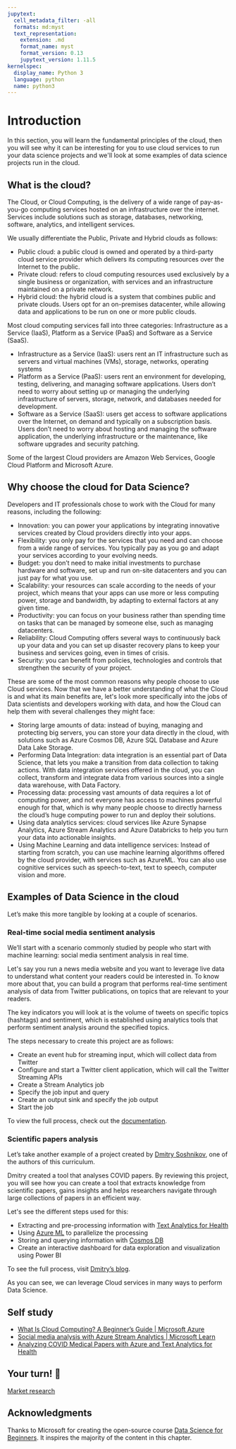 ```yaml
---
jupytext:
  cell_metadata_filter: -all
  formats: md:myst
  text_representation:
    extension: .md
    format_name: myst
    format_version: 0.13
    jupytext_version: 1.11.5
kernelspec:
  display_name: Python 3
  language: python
  name: python3
---
```


# Introduction

In this section, you will learn the fundamental principles of the cloud, then you will see why it can be interesting for you to use cloud services to run your data science projects and we'll look at some examples of data science projects run in the cloud.

## What is the cloud?

The Cloud, or Cloud Computing, is the delivery of a wide range of pay-as-you-go computing services hosted on an infrastructure over the internet. Services include solutions such as storage, databases, networking, software, analytics, and intelligent services.

We usually differentiate the Public, Private and Hybrid clouds as follows:

* Public cloud: a public cloud is owned and operated by a third-party cloud service provider which delivers its computing resources over the Internet to the public.
* Private cloud: refers to cloud computing resources used exclusively by a single business or organization, with services and an infrastructure maintained on a private network.
* Hybrid cloud: the hybrid cloud is a system that combines public and private clouds. Users opt for an on-premises datacenter, while allowing data and applications to be run on one or more public clouds.

Most cloud computing services fall into three categories: Infrastructure as a Service (IaaS), Platform as a Service (PaaS) and Software as a Service (SaaS).

* Infrastructure as a Service (IaaS): users rent an IT infrastructure such as servers and virtual machines (VMs), storage, networks, operating systems
* Platform as a Service (PaaS): users rent an environment for developing, testing, delivering, and managing software applications. Users don’t need to worry about setting up or managing the underlying infrastructure of servers, storage, network, and databases needed for development.
* Software as a Service (SaaS): users get access to software applications over the Internet, on demand and typically on a subscription basis. Users don’t need to worry about hosting and managing the software application, the underlying infrastructure or the maintenance, like software upgrades and security patching.

Some of the largest Cloud providers are Amazon Web Services, Google Cloud Platform and Microsoft Azure.

## Why choose the cloud for Data Science?

Developers and IT professionals chose to work with the Cloud for many reasons, including the following:

* Innovation: you can power your applications by integrating innovative services created by Cloud providers directly into your apps.
* Flexibility: you only pay for the services that you need and can choose from a wide range of services. You typically pay as you go and adapt your services according to your evolving needs.
* Budget: you don’t need to make initial investments to purchase hardware and software, set up and run on-site datacenters and you can just pay for what you use.
* Scalability: your resources can scale according to the needs of your project, which means that your apps can use more or less computing power, storage and bandwidth, by adapting to external factors at any given time.
* Productivity: you can focus on your business rather than spending time on tasks that can be managed by someone else, such as managing datacenters.
* Reliability: Cloud Computing offers several ways to continuously back up your data and you can set up disaster recovery plans to keep your business and services going, even in times of crisis.
* Security: you can benefit from policies, technologies and controls that strengthen the security of your project.

These are some of the most common reasons why people choose to use Cloud services. Now that we have a better understanding of what the Cloud is and what its main benefits are, let's look more specifically into the jobs of Data scientists and developers working with data, and how the Cloud can help them with several challenges they might face:

* Storing large amounts of data: instead of buying, managing and protecting big servers, you can store your data directly in the cloud, with solutions such as Azure Cosmos DB, Azure SQL Database and Azure Data Lake Storage.
* Performing Data Integration: data integration is an essential part of Data Science, that lets you make a transition from data collection to taking actions. With data integration services offered in the cloud, you can collect, transform and integrate data from various sources into a single data warehouse, with Data Factory.
* Processing data: processing vast amounts of data requires a lot of computing power, and not everyone has access to machines powerful enough for that, which is why many people choose to directly harness the cloud’s huge computing power to run and deploy their solutions.
* Using data analytics services: cloud services like Azure Synapse Analytics, Azure Stream Analytics and Azure Databricks to help you turn your data into actionable insights.
* Using Machine Learning and data intelligence services: Instead of starting from scratch, you can use machine learning algorithms offered by the cloud provider, with services such as AzureML. You can also use cognitive services such as speech-to-text, text to speech, computer vision and more.

## Examples of Data Science in the cloud

Let’s make this more tangible by looking at a couple of scenarios.

### Real-time social media sentiment analysis

We’ll start with a scenario commonly studied by people who start with machine learning: social media sentiment analysis in real time.

Let's say you run a news media website and you want to leverage live data to understand what content your readers could be interested in. To know more about that, you can build a program that performs real-time sentiment analysis of data from Twitter publications, on topics that are relevant to your readers.

The key indicators you will look at is the volume of tweets on specific topics (hashtags) and sentiment, which is established using analytics tools that perform sentiment analysis around the specified topics.

The steps necessary to create this project are as follows:

* Create an event hub for streaming input, which will collect data from Twitter
* Configure and start a Twitter client application, which will call the Twitter Streaming APIs
* Create a Stream Analytics job
* Specify the job input and query
* Create an output sink and specify the job output
* Start the job

To view the full process, check out the [documentation](https://docs.microsoft.com/azure/stream-analytics/stream-analytics-twitter-sentiment-analysis-trends?WT.mc_id=academic-77958-bethanycheum&ocid=AID30411099).

### Scientific papers analysis

Let’s take another example of a project created by [Dmitry Soshnikov](http://soshnikov.com), one of the authors of this curriculum.

Dmitry created a tool that analyses COVID papers. By reviewing this project, you will see how you can create a tool that extracts knowledge from scientific papers, gains insights and helps researchers navigate through large collections of papers in an efficient way.

Let's see the different steps used for this:

* Extracting and pre-processing information with [Text Analytics for Health](https://docs.microsoft.com/azure/cognitive-services/text-analytics/how-tos/text-analytics-for-health?WT.mc_id=academic-77958-bethanycheum&ocid=AID3041109)
* Using [Azure ML](https://azure.microsoft.com/services/machine-learning?WT.mc_id=academic-77958-bethanycheum&ocid=AID3041109) to parallelize the processing
* Storing and querying information with [Cosmos DB](https://azure.microsoft.com/services/cosmos-db?WT.mc_id=academic-77958-bethanycheum&ocid=AID3041109)
* Create an interactive dashboard for data exploration and visualization using Power BI

To see the full process, visit [Dmitry’s blog](https://soshnikov.com/science/analyzing-medical-papers-with-azure-and-text-analytics-for-health/).

As you can see, we can leverage Cloud services in many ways to perform Data Science.

## Self study

* [What Is Cloud Computing? A Beginner’s Guide | Microsoft Azure](https://azure.microsoft.com/overview/what-is-cloud-computing?ocid=AID3041109)
* [Social media analysis with Azure Stream Analytics | Microsoft Learn](https://docs.microsoft.com/azure/stream-analytics/stream-analytics-twitter-sentiment-analysis-trends?ocid=AID3041109)
* [Analyzing COVID Medical Papers with Azure and Text Analytics for Health](https://soshnikov.com/science/analyzing-medical-papers-with-azure-and-text-analytics-for-health/)

## Your turn! 🚀

[Market research](../../assignments/data-science/market-research.md)

## Acknowledgments

Thanks to Microsoft for creating the open-source course [Data Science for Beginners](https://github.com/microsoft/Data-Science-For-Beginners). It inspires the majority of the content in this chapter.
